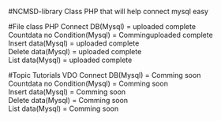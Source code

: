 #NCMSD-library
Class PHP that will help connect mysql easy

#File class PHP
Connect DB(Mysql) = uploaded complete <br />
Countdata no Condition(Mysql) = Comminguploaded complete <br />
Insert data(Mysql) = uploaded complete <br />
Delete data(Mysql) = uploaded complete <br />
List data(Mysql) = uploaded complete <br />

#Topic Tutorials VDO
Connect DB(Mysql) = Comming soon <br />
Countdata no Condition(Mysql) = Comming soon <br />
Insert data(Mysql) = Comming soon <br />
Delete data(Mysql) = Comming soon <br />
List data(Mysql) = Comming soon <br />
